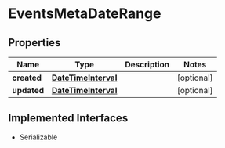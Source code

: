 

# EventsMetaDateRange


## Properties

Name | Type | Description | Notes
------------ | ------------- | ------------- | -------------
**created** | [**DateTimeInterval**](DateTimeInterval.md) |  |  [optional]
**updated** | [**DateTimeInterval**](DateTimeInterval.md) |  |  [optional]


## Implemented Interfaces

* Serializable


